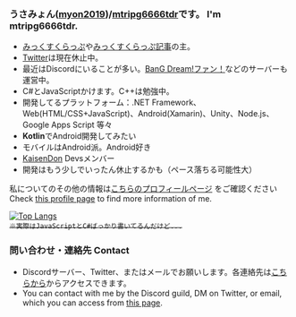 <!--### Hi there 👋-->
### うさみょん([myon2019](https://twitter.com/myon2019))/[mtripg6666tdr](https://twitter.com/mtripg6666tdr)です。 I'm mtripg6666tdr.  
- [みっくすくらっぷ](https://scrpg.tyanoyu.net/)や[みっくすくらっぷ記事](https://myon2019.blogspot.com/)の主。
- [Twitter](https://twitter.com/mtripg6666tdr)は現在休止中。
- 最近はDiscordにいることが多い。[BanG Dream!ファン！](http://bangdreamserver.scrpg.tyanoyu.net)などのサーバーも運営中。
- C#とJavaScriptかけます。C++は勉強中。
- 開発してるプラットフォーム：.NET Framework、Web(HTML/CSS+JavaScript)、Android(Xamarin)、Unity、Node.js、Google Apps Script 等々
- **Kotlin**でAndroid開発してみたい
- モバイルはAndroid派。Android好き
- [KaisenDon](https://discord.gg/fEPjk5d) Devsメンバー
- 開発はもう少しでいったん休止するかも（ペース落ちる可能性大）

私についてのその他の情報は[こちらのプロフィールページ](https://myon.page.link/pfc) をご確認ください  
Check [this profile page](https://myon.page.link/pfc) to find more information of me.

[![Top Langs](https://github-readme-stats.vercel.app/api/top-langs/?username=mtripg6666tdr&layout=compact&show_icons=true&langs_count=10&hide=c)](https://github.com/anuraghazra/github-readme-stats)  
~~`※実際はJavaScriptとC#ばっかり書いてるんだけど...`~~

### 問い合わせ・連絡先 Contact
- Discordサーバー、Twitter、またはメールでお願いします。各連絡先は[こちらから](http://me.scrpg.tyanoyu.net/)からアクセスできます。  
- You can contact with me by the Discord guild, DM on Twitter, or email, which you can access from [this page](http://me.scrpg.tyanoyu.net/).

<!--
**mtripg6666tdr/mtripg6666tdr** is a ✨ _special_ ✨ repository because its `README.md` (this file) appears on your GitHub profile.

Here are some ideas to get you started:

- 🔭 I’m currently working on ...
- 🌱 I’m currently learning ...
- 👯 I’m looking to collaborate on ...
- 🤔 I’m looking for help with ...
- 💬 Ask me about ...
- 📫 How to reach me: ...
- 😄 Pronouns: ...
- ⚡ Fun fact: ...
-->
